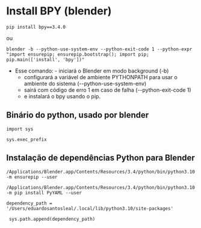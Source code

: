 # Install BPY (blender)

```console title"Instalação usando python 3.10.10 do ambiente local"
pip install bpy==3.4.0
```
  
  ou  

```console
blender -b --python-use-system-env --python-exit-code 1 --python-expr "import ensurepip; ensurepip.bootstrap(); import pip; pip.main(['install', 'bpy'])"
````  
- Esse comando: - iniciará o Blender em modo background (-b)
  - configurará a variável de ambiente PYTHONPATH para usar o ambiente do sistema (--python-use-system-env)
  - sairá com código de erro 1 em caso de falha (--python-exit-code 1)
  - e instalará o bpy usando o pip.
  
## Binário do python, usado por blender
```console
import sys
````
```console title="Retorno: /Applications/Blender.app/Contents/Resources/3.4/python"
sys.exec_prefix
````

## Instalação de dependências Python para Blender
```console
/Applications/Blender.app/Contents/Resources/3.4/python/bin/python3.10 -m ensurepip --user
````
  
```console
/Applications/Blender.app/Contents/Resources/3.4/python/bin/python3.10 -m pip install PyYAML --user
````
  
```console
dependency_path = '/Users/eduardosantosleal/.local/lib/python3.10/site-packages'
````

```console
 sys.path.append(dependency_path)
```
